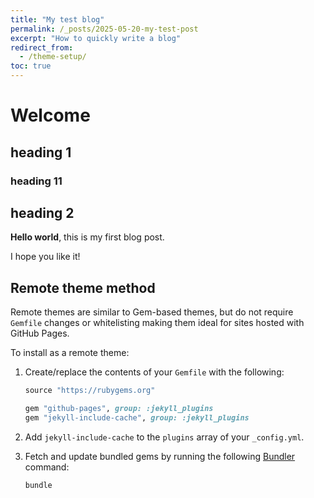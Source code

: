 ```yaml
---
title: "My test blog"
permalink: /_posts/2025-05-20-my-test-post
excerpt: "How to quickly write a blog"
redirect_from:
  - /theme-setup/
toc: true
---
```


# Welcome

## heading 1

### heading 11

## heading 2

**Hello world**, this is my first blog post.

I hope you like it!

## Remote theme method

Remote themes are similar to Gem-based themes, but do not require `Gemfile` changes or whitelisting making them ideal for sites hosted with GitHub Pages.

To install as a remote theme:

1. Create/replace the contents of your `Gemfile` with the following:

   ```ruby
   source "https://rubygems.org"

   gem "github-pages", group: :jekyll_plugins
   gem "jekyll-include-cache", group: :jekyll_plugins
   ```

2. Add `jekyll-include-cache` to the `plugins` array of your `_config.yml`.

3. Fetch and update bundled gems by running the following [Bundler](https://bundler.io/) command:

   ```bash
   bundle
   ```

